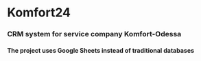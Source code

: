 # Komfort24


### CRM system for service company Komfort-Odessa
#### The project uses Google Sheets instead of traditional databases
